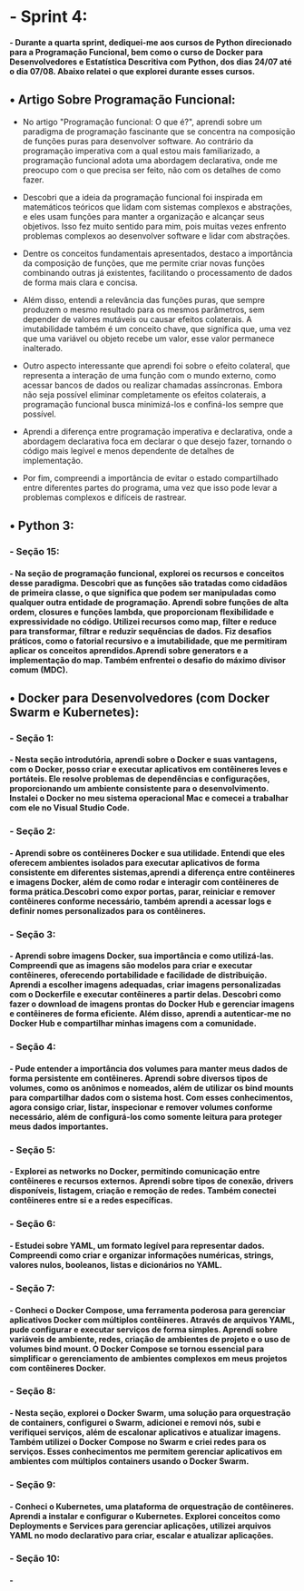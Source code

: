 <h1>- Sprint 4:</h1>
<h4>- Durante a quarta sprint, dediquei-me aos cursos de Python direcionado para a Programação Funcional, bem como o curso de Docker para Desenvolvedores e Estatística Descritiva com Python, dos dias 24/07 até o dia 07/08. Abaixo relatei o que explorei durante esses cursos. </h4>


<h2>• Artigo Sobre Programação Funcional:</h2>

- No artigo "Programação funcional: O que é?", aprendi sobre um paradigma de programação fascinante que se concentra na composição de funções puras para desenvolver software. Ao contrário da programação imperativa com a qual estou mais familiarizado, a programação funcional adota uma abordagem declarativa, onde me preocupo com o que precisa ser feito, não com os detalhes de como fazer.

- Descobri que a ideia da programação funcional foi inspirada em matemáticos teóricos que lidam com sistemas complexos e abstrações, e eles usam funções para manter a organização e alcançar seus objetivos. Isso fez muito sentido para mim, pois muitas vezes enfrento problemas complexos ao desenvolver software e lidar com abstrações.

- Dentre os conceitos fundamentais apresentados, destaco a importância da composição de funções, que me permite criar novas funções combinando outras já existentes, facilitando o processamento de dados de forma mais clara e concisa.

- Além disso, entendi a relevância das funções puras, que sempre produzem o mesmo resultado para os mesmos parâmetros, sem depender de valores mutáveis ou causar efeitos colaterais. A imutabilidade também é um conceito chave, que significa que, uma vez que uma variável ou objeto recebe um valor, esse valor permanece inalterado.

- Outro aspecto interessante que aprendi foi sobre o efeito colateral, que representa a interação de uma função com o mundo externo, como acessar bancos de dados ou realizar chamadas assíncronas. Embora não seja possível eliminar completamente os efeitos colaterais, a programação funcional busca minimizá-los e confiná-los sempre que possível.

- Aprendi a diferença entre programação imperativa e declarativa, onde a abordagem declarativa foca em declarar o que desejo fazer, tornando o código mais legível e menos dependente de detalhes de implementação.

- Por fim, compreendi a importância de evitar o estado compartilhado entre diferentes partes do programa, uma vez que isso pode levar a problemas complexos e difíceis de rastrear. </h4>


<h2>• Python 3:</h2>

<h3>- Seção 15:</h3>
<h4>- Na seção de programação funcional, explorei os recursos e conceitos desse paradigma. Descobri que as funções são tratadas como cidadãos de primeira classe, o que significa que podem ser manipuladas como qualquer outra entidade de programação. Aprendi sobre funções de alta ordem, closures e funções lambda, que proporcionam flexibilidade e expressividade no código. Utilizei recursos como map, filter e reduce para transformar, filtrar e reduzir sequências de dados. Fiz desafios práticos, como o fatorial recursivo e a imutabilidade, que me permitiram aplicar os conceitos aprendidos.Aprendi sobre generators e a implementação do map. Também enfrentei o desafio do máximo divisor comum (MDC).</h4>

<h2>• Docker para Desenvolvedores (com Docker Swarm e Kubernetes):</h2>

<h3>- Seção 1:</h3>
<h4>- Nesta seção introdutória, aprendi sobre o Docker e suas vantagens, com o Docker, posso criar e executar aplicativos em contêineres leves e portáteis. Ele resolve problemas de dependências e configurações, proporcionando um ambiente consistente para o desenvolvimento. Instalei o Docker no meu sistema operacional Mac e comecei a trabalhar com ele no Visual Studio Code.</h4>


<h3>- Seção 2:</h3>

<h4>- Aprendi sobre os contêineres Docker e sua utilidade. Entendi que eles oferecem ambientes isolados para executar aplicativos de forma consistente em diferentes sistemas,aprendi a diferença entre contêineres e imagens Docker, além de como rodar e interagir com contêineres de forma prática.Descobri como expor portas, parar, reiniciar e remover contêineres conforme necessário, também aprendi a acessar logs e definir nomes personalizados para os contêineres.</h4>


<h3>- Seção 3:</h3>

<h4>- Aprendi sobre imagens Docker, sua importância e como utilizá-las. Compreendi que as imagens são modelos para criar e executar contêineres, oferecendo portabilidade e facilidade de distribuição. Aprendi a escolher imagens adequadas, criar imagens personalizadas com o Dockerfile e executar contêineres a partir delas. Descobri como fazer o download de imagens prontas do Docker Hub e gerenciar imagens e contêineres de forma eficiente. Além disso, aprendi a autenticar-me no Docker Hub e compartilhar minhas imagens com a comunidade.</h4>


<h3>- Seção 4:</h3>

<h4>- Pude entender a importância dos volumes para manter meus dados de forma persistente em contêineres. Aprendi sobre diversos tipos de volumes, como os anônimos e nomeados, além de utilizar os bind mounts para compartilhar dados com o sistema host. Com esses conhecimentos, agora consigo criar, listar, inspecionar e remover volumes conforme necessário, além de configurá-los como somente leitura para proteger meus dados importantes.</h4>


<h3>- Seção 5:</h3>

<h4>- Explorei as networks no Docker, permitindo comunicação entre contêineres e recursos externos. Aprendi sobre tipos de conexão, drivers disponíveis, listagem, criação e remoção de redes. Também conectei contêineres entre si e a redes específicas.</h4>


<h3>- Seção 6:</h3>

<h4>- Estudei sobre YAML, um formato legível para representar dados. Compreendi como criar e organizar informações numéricas, strings, valores nulos, booleanos, listas e dicionários no YAML. </h4>


<h3>- Seção 7:</h3>

<h4>- Conheci o Docker Compose, uma ferramenta poderosa para gerenciar aplicativos Docker com múltiplos contêineres. Através de arquivos YAML, pude configurar e executar serviços de forma simples. Aprendi sobre variáveis de ambiente, redes, criação de ambientes de projeto e o uso de volumes bind mount. O Docker Compose se tornou essencial para simplificar o gerenciamento de ambientes complexos em meus projetos com contêineres Docker.</h4>


<h3>- Seção 8:</h3>

<h4>- Nesta seção, explorei o Docker Swarm, uma solução para orquestração de containers, configurei o Swarm, adicionei e removi nós, subi e verifiquei serviços, além de escalonar aplicativos e atualizar imagens. Também utilizei o Docker Compose no Swarm e criei redes para os serviços. Esses conhecimentos me permitem gerenciar aplicativos em ambientes com múltiplos containers usando o Docker Swarm.</h4>


<h3>- Seção 9:</h3>

<h4>- Conheci o Kubernetes, uma plataforma de orquestração de contêineres. Aprendi a instalar e configurar o Kubernetes. Explorei conceitos como Deployments e Services para gerenciar aplicações, utilizei arquivos YAML no modo declarativo para criar, escalar e atualizar aplicações.</h4>


<h3>- Seção 10:</h3>

<h4>- </h4>

